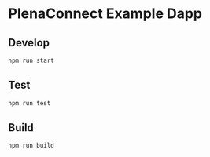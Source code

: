 # PlenaConnect Example Dapp

## Develop

```bash
npm run start
```

## Test

```bash
npm run test
```

## Build

```bash
npm run build
```
